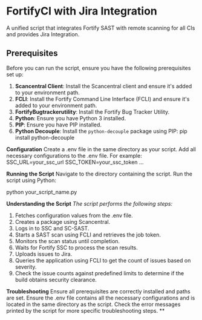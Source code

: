 
# FortifyCI with Jira Integration

A unified script that integrates Fortify SAST with remote scanning for all CIs and provides Jira Integration.

## Prerequisites

Before you can run the script, ensure you have the following prerequisites set up:

1. **Scancentral Client**: Install the Scancentral client and ensure it's added to your environment path.
2. **FCLI**: Install the Fortify Command Line Interface (FCLI) and ensure it's added to your environment path.
3. **FortifyBugtrackerutility**: Install the Fortify Bug Tracker Utility.
4. **Python**: Ensure you have Python 3 installed.
5. **PIP**: Ensure you have PIP installed.
6. **Python Decouple**: Install the `python-decouple` package using PIP:
   pip install python-decouple
   
**Configuration**
Create a .env file in the same directory as your script.
Add all necessary configurations to the .env file. For example:
SSC_URL=your_ssc_url
SSC_TOKEN=your_ssc_token
...

**Running the Script**
Navigate to the directory containing the script.
Run the script using Python:

python your_script_name.py

**Understanding the Script**
_The script performs the following steps:_
1. Fetches configuration values from the .env file.
2. Creates a package using Scancentral.
3. Logs in to SSC and SC-SAST.
4. Starts a SAST scan using FCLI and retrieves the job token.
5. Monitors the scan status until completion.
6. Waits for Fortify SSC to process the scan results.
7. Uploads issues to Jira.
8. Queries the application using FCLI to get the count of issues based on severity.
9. Check the issue counts against predefined limits to determine if the build obtains security clearance.

**Troubleshooting**
Ensure all prerequisites are correctly installed and paths are set.
Ensure the .env file contains all the necessary configurations and is located in the same directory as the script.
Check the error messages printed by the script for more specific troubleshooting steps.
**
